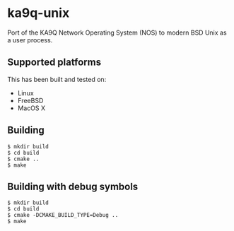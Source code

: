 # ka9q-unix
Port of the KA9Q Network Operating System (NOS) to modern BSD Unix as a user process.

## Supported platforms

This has been built and tested on:

 * Linux
 * FreeBSD
 * MacOS X

## Building

```
$ mkdir build
$ cd build
$ cmake ..
$ make
```

## Building with debug symbols

```
$ mkdir build
$ cd build
$ cmake -DCMAKE_BUILD_TYPE=Debug ..
$ make
```
